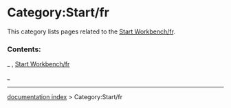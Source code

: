 # Category:Start/fr
This category lists pages related to the [Start Workbench/fr](Start_Workbench/fr.md).

### Contents:

_ , [Start Workbench/fr](Start_Workbench/fr.md)

_

---
[documentation index](../README.md) > Category:Start/fr
